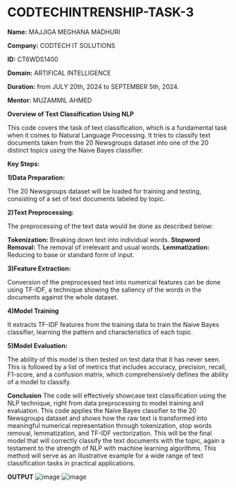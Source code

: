 # CODTECHINTRENSHIP-TASK-3

__Name:__ MAJJIGA MEGHANA MADHURI

__Company:__ CODTECH IT SOLUTIONS

**ID:** CT6WDS1400

**Domain:** ARTIFICAL INTELLIGENCE

**Duration:**  from JULY 20th, 2024 to SEPTEMBER 5th, 2024.

**Mentor:** MUZAMMIL AHMED

__Overview of Text Classification Using NLP__

This code covers the task of text classification, which is a fundamental task when it comes to Natural Language Processing. It tries to classify text documents taken from the 20 Newsgroups dataset into one of the 20 distinct topics using the Naive Bayes classifier.

__Key Steps:__

__1)Data Preparation:__

The 20 Newsgroups dataset will be loaded for training and testing, consisting of a set of text documents labeled by topic.

__2)Text Preprocessing:__

The preprocessing of the text data would be done as described below:

__Tokenization:__ Breaking down text into individual words.
__Stopword Removal:__ The removal of irrelevant and usual words.
__Lemmatization:__ Reducing to base or standard form of input.


__3)Feature Extraction:__

Conversion of the preprocessed text into numerical features can be done using TF-IDF, a technique showing the saliency of the words in the documents against the whole dataset.

__4)Model Training__

It extracts TF-IDF features from the training data to train the Naive Bayes classifier, learning the pattern and characteristics of each topic.

__5)Model Evaluation:__

The ability of this model is then tested on test data that it has never seen. This is followed by a list of metrics that includes accuracy, precision, recall, F1-score, and a confusion matrix, which comprehensively defines the ability of a model to classify.

__Conclusion__
The code will effectively showcase text classification using the NLP technique, right from data preprocessing to model training and evaluation. This code applies the Naive Bayes classifier to the 20 Newsgroups dataset and shows how the raw text is transformed into meaningful numerical representation through tokenization, stop words removal, lemmatization, and TF-IDF vectorization. This will be the final model that will correctly classify the text documents with the topic, again a testament to the strength of NLP with machine learning algorithms. This method will serve as an illustrative example for a wide range of text classification tasks in practical applications.

__OUTPUT__
![image](https://github.com/user-attachments/assets/a5910b27-b57e-469e-b23e-7a5c1fb37c9c)
![image](https://github.com/user-attachments/assets/0191f857-30f6-4317-9afc-68f6617daaf8)


